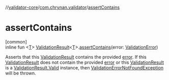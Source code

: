 //[validator-core](../../index.md)/[com.chrynan.validator](index.md)/[assertContains](assert-contains.md)

# assertContains

[common]\
inline fun &lt;[T](assert-contains.md)&gt; [ValidationResult](-validation-result/index.md)&lt;[T](assert-contains.md)&gt;.[assertContains](assert-contains.md)(error: [ValidationError](-validation-error/index.md))

Asserts that this [ValidationResult](-validation-result/index.md) contains the provided [error](assert-contains.md). If this [ValidationResult](-validation-result/index.md) does not contain the provided [error](assert-contains.md) or this [ValidationResult](-validation-result/index.md) is a [ValidationResult.Valid](-validation-result/-valid/index.md) instance, then [ValidationErrorNotFoundException](-validation-error-not-found-exception/index.md) will be thrown.
